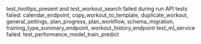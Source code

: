 test_tooltips_present and test_workout_search failed during run
API tests failed: calendar_endpoint, copy_workout_to_template, duplicate_workout, general_settings, plan_progress, plan_workflow, schema_migration, training_type_summary_endpoint, workout_history_endpoint
test_ml_service failed: test_performance_model_train_predict
